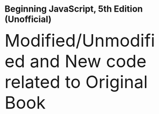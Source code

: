# Beginning JavaScript, 5th Edition (Unofficial)

<span style="font-size:4em;"> Modified/Unmodified and New code related to Original Book</span>